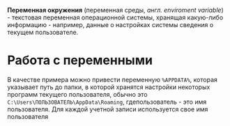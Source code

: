 **Переменная окружения** (переменная среды, *англ. enviroment variable*) - текстовая переменная операционной системы, хранящая какую-либо информацию - например, данные о настройках системы сведения о текущем пользователе.

# Работа с переменными
В качестве примера можно привести переменную `%APPDATA%`, которая указывает путь до папки, в которой хранятся настройки некоторых программ текущего пользователя, обычно это `C:\Users\ПОЛЬЗОВАТЕЛЬ\AppData\Roaming`, гдепользователь - это имя пользователя. Для каждой учетной записи используется свое имя пользователя

